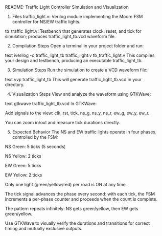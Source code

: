 README: Traffic Light Controller Simulation and Visualization
1. Files
traffic_light.v: Verilog module implementing the Moore FSM controller for NS/EW traffic lights.

tb_traffic_light.v: Testbench that generates clock, reset, and tick for simulation; produces traffic_light_tb.vcd waveform file.

2. Compilation Steps
Open a terminal in your project folder and run:

text
iverilog -o traffic_light_tb traffic_light.v tb_traffic_light.v
This compiles your design and testbench, producing an executable traffic_light_tb.

3. Simulation Steps
Run the simulation to create a VCD waveform file:

text
vvp traffic_light_tb
This will generate traffic_light_tb.vcd in your directory.

4. Visualization Steps
View and analyze the waveform using GTKWave:

text
gtkwave traffic_light_tb.vcd
In GTKWave:

Add signals to the view: clk, rst, tick, ns_g, ns_y, ns_r, ew_g, ew_y, ew_r.

You can zoom in/out and measure tick durations directly.

5. Expected Behavior
The NS and EW traffic lights operate in four phases, controlled by the FSM:

NS Green: 5 ticks (5 seconds)

NS Yellow: 2 ticks

EW Green: 5 ticks

EW Yellow: 2 ticks

Only one light (green/yellow/red) per road is ON at any time.

The tick signal advances the phase every second: with each tick, the FSM increments a per-phase counter and proceeds when the count is complete.

The pattern repeats infinitely: NS gets green/yellow, then EW gets green/yellow.

Use GTKWave to visually verify the durations and transitions for correct timing and mutually exclusive outputs.